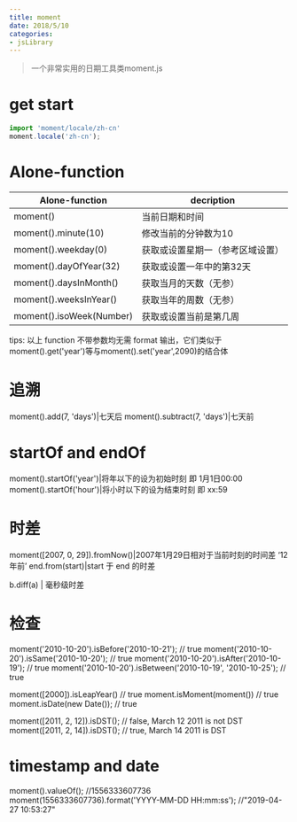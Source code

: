 ```yaml
---
title: moment
date: 2018/5/10
categories:
- jsLibrary
---
```

> 一个非常实用的日期工具类moment.js

# get start
```js
import 'moment/locale/zh-cn'
moment.locale('zh-cn');   
```

# Alone-function
Alone-function|decription
--------|----------
moment()|当前日期和时间
moment().minute(10)|修改当前的分钟数为10
moment().weekday(0)|获取或设置星期一（参考区域设置）
moment().dayOfYear(32)|获取或设置一年中的第32天
moment().daysInMonth()|获取当月的天数（无参）
moment().weeksInYear()|获取当年的周数（无参）
moment().isoWeek(Number)|获取或设置当前是第几周

tips: 以上 function 不带参数均无需 format 输出，它们类似于moment().get('year')等与moment().set('year',2090)的结合体

# 追溯
moment().add(7, 'days')|七天后
moment().subtract(7, 'days')|七天前

# startOf and endOf
moment().startOf('year')|将年以下的设为初始时刻 即 1月1日00:00
moment().startOf('hour')|将小时以下的设为结束时刻 即 xx:59


# 时差
moment([2007, 0, 29]).fromNow()|2007年1月29日相对于当前时刻的时间差 ‘12年前’
end.from(start)|start 于 end 的时差

b.diff(a) | 毫秒级时差

# 检查
moment('2010-10-20').isBefore('2010-10-21'); // true
moment('2010-10-20').isSame('2010-10-20'); // true
moment('2010-10-20').isAfter('2010-10-19'); // true
moment('2010-10-20').isBetween('2010-10-19', '2010-10-25'); // true

moment([2000]).isLeapYear() // true
moment.isMoment(moment()) // true
moment.isDate(new Date()); // true

moment([2011, 2, 12]).isDST(); // false, March 12 2011 is not DST
moment([2011, 2, 14]).isDST(); // true, March 14 2011 is DST

# timestamp and date
moment().valueOf();     //1556333607736
moment(1556333607736).format('YYYY-MM-DD HH:mm:ss');  //"2019-04-27 10:53:27"
